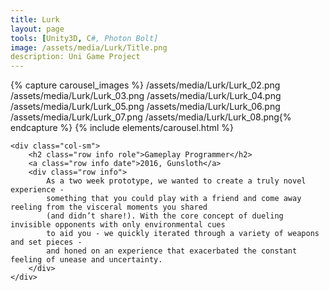 ```yaml
---
title: Lurk
layout: page
tools: [Unity3D, C#, Photon Bolt]
image: /assets/media/Lurk/Title.png
description: Uni Game Project 
---
```

<div class="row">
	<div class="col-lg">
		{% capture carousel_images %} /assets/media/Lurk/Lurk_02.png
		/assets/media/Lurk/Lurk_03.png
		/assets/media/Lurk/Lurk_04.png
		/assets/media/Lurk/Lurk_05.png
		/assets/media/Lurk/Lurk_06.png
		/assets/media/Lurk/Lurk_07.png
		/assets/media/Lurk/Lurk_08.png{% endcapture %}
		{% include elements/carousel.html  %}
	</div>

	<div class="col-sm">
		<h2 class="row info role">Gameplay Programmer</h2>
		<a class="row info date">2016, Gunsloth</a>
		<div class="row info">
			As a two week prototype, we wanted to create a truly novel experience -
			something that you could play with a friend and come away reeling from the visceral moments you shared
			(and didn’t share!). With the core concept of dueling invisible opponents with only environmental cues
			to aid you - we quickly iterated through a variety of weapons and set pieces -
			and honed on an experience that exacerbated the constant feeling of unease and uncertainty.
		</div>
	</div>
</div>